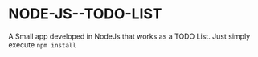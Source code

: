 # NODE-JS--TODO-LIST
A Small app developed in NodeJs that works as a TODO List. 
Just simply execute `npm install`
